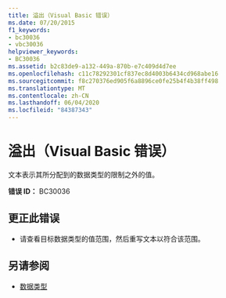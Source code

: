 ```yaml
---
title: 溢出（Visual Basic 错误）
ms.date: 07/20/2015
f1_keywords:
- bc30036
- vbc30036
helpviewer_keywords:
- BC30036
ms.assetid: b2c83de9-a132-449a-870b-e7c409d4d7ee
ms.openlocfilehash: c11c78292301cf837ec8d4003b6434cd968abe16
ms.sourcegitcommit: f8c270376ed905f6a8896ce0fe25b4f4b38ff498
ms.translationtype: MT
ms.contentlocale: zh-CN
ms.lasthandoff: 06/04/2020
ms.locfileid: "84387343"
---
```

# <a name="overflow-visual-basic-error"></a>溢出（Visual Basic 错误）
文本表示其所分配到的数据类型的限制之外的值。  
  
 **错误 ID：** BC30036  
  
## <a name="to-correct-this-error"></a>更正此错误  
  
- 请查看目标数据类型的值范围，然后重写文本以符合该范围。  
  
## <a name="see-also"></a>另请参阅

- [数据类型](../data-types/index.md)

